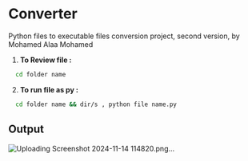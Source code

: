# Converter
Python files to executable files conversion project, second version, by Mohamed Alaa Mohamed

1. **To Review file :**
 ```bash
   cd folder name
   ```
2. **To run file as py :**
```bash
  cd folder name && dir/s , python file name.py
   ```

## Output

![Uploading Screenshot 2024-11-14 114820.png…]()

